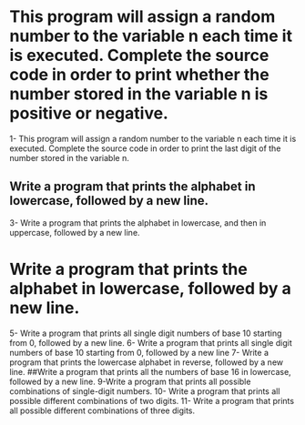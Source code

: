# This program will assign a random number to the variable n each time it is executed. Complete the source code in order to print whether the number stored in the variable n is positive or negative.
1- This program will assign a random number to the variable n each time it is executed. Complete the source code in order to print the last digit of the number stored in the variable n.
## Write a program that prints the alphabet in lowercase, followed by a new line.
3- Write a program that prints the alphabet in lowercase, and then in uppercase, followed by a new line.
# Write a program that prints the alphabet in lowercase, followed by a new line.
5- Write a program that prints all single digit numbers of base 10 starting from 0, followed by a new line.
6- Write a program that prints all single digit numbers of base 10 starting from 0, followed by a new line
7- Write a program that prints the lowercase alphabet in reverse, followed by a new line.
##Write a program that prints all the numbers of base 16 in lowercase, followed by a new line.
9-Write a program that prints all possible combinations of single-digit numbers.
10- Write a program that prints all possible different combinations of two digits.
11- Write a program that prints all possible different combinations of three digits.
